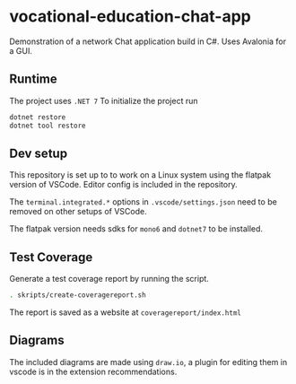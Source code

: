 # vocational-education-chat-app

Demonstration of a network Chat application build in C#.
Uses Avalonia for a GUI.

## Runtime
The project uses `.NET 7`
To initialize the project run

```sh
dotnet restore
dotnet tool restore
```

## Dev setup
This repository is set up to to work on a Linux system using the flatpak version of VSCode.
Editor config is included in the repository.

The `terminal.integrated.*` options in `.vscode/settings.json` need to be removed on other setups of VSCode.

The flatpak version needs sdks for `mono6` and `dotnet7` to be installed.

## Test Coverage
Generate a test coverage report by running the script.
```sh
. skripts/create-coveragereport.sh
```
The report is saved as a website at `coveragereport/index.html`

## Diagrams
The included diagrams are made using `draw.io`, a plugin for editing them in vscode is in the extension recommendations.